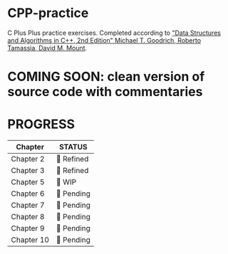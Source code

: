 # CPP-practice
C Plus Plus practice exercises.
Completed according to ["Data Structures and Algorithms in C++, 2nd Edition" Michael T. Goodrich, Roberto Tamassia, David M. Mount](https://www.wiley.com/en-us/Data+Structures+and+Algorithms+in+C++,+2nd+Edition-p-9780470460443).
# COMING SOON: clean version of source code with commentaries 
# PROGRESS
| Chapter         |  STATUS |
|-----------------|---------|
| Chapter 2       | &#x1F49A; Refined
| Chapter 3       | &#x1F49A; Refined
| Chapter 5       | &#x1F49B; WIP
| Chapter 6       | &#x1F49C; Pending
| Chapter 7       | &#x1F49C; Pending
| Chapter 8       | &#x1F49C; Pending
| Chapter 9       | &#x1F49C; Pending
| Chapter 10      | &#x1F49C; Pending
